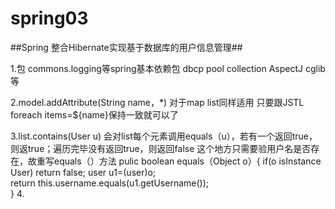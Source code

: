 # spring03
##Spring 整合Hibernate实现基于数据库的用户信息管理##

1.包 
  commons.logging等spring基本依赖包
  dbcp pool collection
  AspectJ cglib等
  
  
2.model.addAttribute(String name，*)
  对于map list同样适用
  只要跟JSTL foreach items=${name}保持一致就可以了
  
  
3.list.contains(User u)
  会对list每个元素调用equals（u），若有一个返回true，则返true；遍历完毕没有返回true，则返回false
  这个地方只需要验用户名是否存在，故重写equals（）方法
  pulic boolean equals（Object o）{
    if(o isInstance User)
       return false;
    user u1=(user)o;   
    return this.username.equals(u1.getUsername());   
  }
4.  
  
